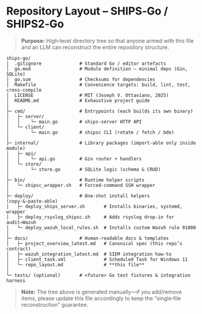 # Repository Layout – SHIPS‑Go / SHIPS2‑Go

> **Purpose:** High‑level directory tree so that anyone armed with this file and an LLM can reconstruct the entire repository structure.

```text
ships-go/
│  .gitignore              # Standard Go / editor artefacts
│  go.mod                  # Module definition – minimal deps (Gin, SQLite)
│  go.sum                  # Checksums for dependencies
│  Makefile                # Convenience targets: build, lint, test, cross‑compile
│  LICENSE                 # MIT (Joseph V. Ottaviano, 2025)
│  README.md               # Exhaustive project guide
│
├─ cmd/                    # Entrypoints (each builds its own binary)
│   ├─ server/
│   │    └─ main.go        # ships‑server HTTP API
│   └─ client/
│        └─ main.go        # shipsc CLI (rotate / fetch / bde)
│
├─ internal/               # Library packages (import‑able only inside module)
│   ├─ api/
│   │    └─ api.go         # Gin router + handlers
│   └─ store/
│        └─ store.go       # SQLite logic (schema & CRUD)
│
├─ bin/                    # Runtime helper scripts
│   └─ shipsc_wrapper.sh   # Forced‑command SSH wrapper
│
├─ deploy/                 # One‑shot install helpers (copy‑&‑paste‑able)
│   ├─ deploy_ships_server.sh       # Installs binaries, systemd, wrapper
│   ├─ deploy_rsyslog_shipsc.sh     # Adds rsyslog drop‑in for audit→Wazuh
│   └─ deploy_wazuh_local_rules.sh  # Installs custom Wazuh rule 91000
│
├─ docs/                   # Human‑readable docs & templates
│   ├─ project_overview_latest.md   # Canonical spec (this repo’s contract)
│   ├─ wazuh_integration_latest.md  # SIEM integration how‑to
│   ├─ client_task.xml              # Scheduled Task for Windows 11
│   └─ repo_layout.md               # **this file**
│
└─ tests/ (optional)       # <future> Go test fixtures & integration harness
```

> **Note:** The tree above is generated manually—if you add/remove items, please update this file accordingly to keep the “single‑file reconstruction” guarantee.

